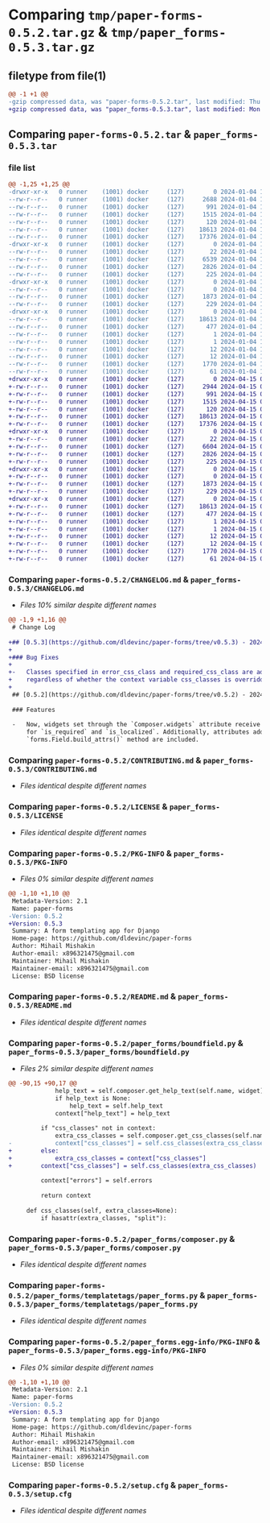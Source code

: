 # Comparing `tmp/paper-forms-0.5.2.tar.gz` & `tmp/paper_forms-0.5.3.tar.gz`

## filetype from file(1)

```diff
@@ -1 +1 @@
-gzip compressed data, was "paper-forms-0.5.2.tar", last modified: Thu Jan  4 12:35:43 2024, max compression
+gzip compressed data, was "paper_forms-0.5.3.tar", last modified: Mon Apr 15 08:16:34 2024, max compression
```

## Comparing `paper-forms-0.5.2.tar` & `paper_forms-0.5.3.tar`

### file list

```diff
@@ -1,25 +1,25 @@
-drwxr-xr-x   0 runner    (1001) docker     (127)        0 2024-01-04 12:35:43.302449 paper-forms-0.5.2/
--rw-r--r--   0 runner    (1001) docker     (127)     2688 2024-01-04 12:35:38.000000 paper-forms-0.5.2/CHANGELOG.md
--rw-r--r--   0 runner    (1001) docker     (127)      991 2024-01-04 12:35:38.000000 paper-forms-0.5.2/CONTRIBUTING.md
--rw-r--r--   0 runner    (1001) docker     (127)     1515 2024-01-04 12:35:38.000000 paper-forms-0.5.2/LICENSE
--rw-r--r--   0 runner    (1001) docker     (127)      120 2024-01-04 12:35:38.000000 paper-forms-0.5.2/MANIFEST.in
--rw-r--r--   0 runner    (1001) docker     (127)    18613 2024-01-04 12:35:43.302449 paper-forms-0.5.2/PKG-INFO
--rw-r--r--   0 runner    (1001) docker     (127)    17376 2024-01-04 12:35:38.000000 paper-forms-0.5.2/README.md
-drwxr-xr-x   0 runner    (1001) docker     (127)        0 2024-01-04 12:35:43.302449 paper-forms-0.5.2/paper_forms/
--rw-r--r--   0 runner    (1001) docker     (127)       22 2024-01-04 12:35:38.000000 paper-forms-0.5.2/paper_forms/__init__.py
--rw-r--r--   0 runner    (1001) docker     (127)     6539 2024-01-04 12:35:38.000000 paper-forms-0.5.2/paper_forms/boundfield.py
--rw-r--r--   0 runner    (1001) docker     (127)     2826 2024-01-04 12:35:38.000000 paper-forms-0.5.2/paper_forms/composer.py
--rw-r--r--   0 runner    (1001) docker     (127)      225 2024-01-04 12:35:38.000000 paper-forms-0.5.2/paper_forms/conf.py
-drwxr-xr-x   0 runner    (1001) docker     (127)        0 2024-01-04 12:35:43.302449 paper-forms-0.5.2/paper_forms/templatetags/
--rw-r--r--   0 runner    (1001) docker     (127)        0 2024-01-04 12:35:38.000000 paper-forms-0.5.2/paper_forms/templatetags/__init__.py
--rw-r--r--   0 runner    (1001) docker     (127)     1873 2024-01-04 12:35:38.000000 paper-forms-0.5.2/paper_forms/templatetags/paper_forms.py
--rw-r--r--   0 runner    (1001) docker     (127)      229 2024-01-04 12:35:38.000000 paper-forms-0.5.2/paper_forms/utils.py
-drwxr-xr-x   0 runner    (1001) docker     (127)        0 2024-01-04 12:35:43.302449 paper-forms-0.5.2/paper_forms.egg-info/
--rw-r--r--   0 runner    (1001) docker     (127)    18613 2024-01-04 12:35:43.000000 paper-forms-0.5.2/paper_forms.egg-info/PKG-INFO
--rw-r--r--   0 runner    (1001) docker     (127)      477 2024-01-04 12:35:43.000000 paper-forms-0.5.2/paper_forms.egg-info/SOURCES.txt
--rw-r--r--   0 runner    (1001) docker     (127)        1 2024-01-04 12:35:43.000000 paper-forms-0.5.2/paper_forms.egg-info/dependency_links.txt
--rw-r--r--   0 runner    (1001) docker     (127)        1 2024-01-04 12:35:43.000000 paper-forms-0.5.2/paper_forms.egg-info/not-zip-safe
--rw-r--r--   0 runner    (1001) docker     (127)       12 2024-01-04 12:35:43.000000 paper-forms-0.5.2/paper_forms.egg-info/requires.txt
--rw-r--r--   0 runner    (1001) docker     (127)       12 2024-01-04 12:35:43.000000 paper-forms-0.5.2/paper_forms.egg-info/top_level.txt
--rw-r--r--   0 runner    (1001) docker     (127)     1770 2024-01-04 12:35:43.306449 paper-forms-0.5.2/setup.cfg
--rw-r--r--   0 runner    (1001) docker     (127)       61 2024-01-04 12:35:38.000000 paper-forms-0.5.2/setup.py
+drwxr-xr-x   0 runner    (1001) docker     (127)        0 2024-04-15 08:16:34.720162 paper_forms-0.5.3/
+-rw-r--r--   0 runner    (1001) docker     (127)     2944 2024-04-15 08:16:29.000000 paper_forms-0.5.3/CHANGELOG.md
+-rw-r--r--   0 runner    (1001) docker     (127)      991 2024-04-15 08:16:29.000000 paper_forms-0.5.3/CONTRIBUTING.md
+-rw-r--r--   0 runner    (1001) docker     (127)     1515 2024-04-15 08:16:29.000000 paper_forms-0.5.3/LICENSE
+-rw-r--r--   0 runner    (1001) docker     (127)      120 2024-04-15 08:16:29.000000 paper_forms-0.5.3/MANIFEST.in
+-rw-r--r--   0 runner    (1001) docker     (127)    18613 2024-04-15 08:16:34.720162 paper_forms-0.5.3/PKG-INFO
+-rw-r--r--   0 runner    (1001) docker     (127)    17376 2024-04-15 08:16:29.000000 paper_forms-0.5.3/README.md
+drwxr-xr-x   0 runner    (1001) docker     (127)        0 2024-04-15 08:16:34.720162 paper_forms-0.5.3/paper_forms/
+-rw-r--r--   0 runner    (1001) docker     (127)       22 2024-04-15 08:16:29.000000 paper_forms-0.5.3/paper_forms/__init__.py
+-rw-r--r--   0 runner    (1001) docker     (127)     6604 2024-04-15 08:16:29.000000 paper_forms-0.5.3/paper_forms/boundfield.py
+-rw-r--r--   0 runner    (1001) docker     (127)     2826 2024-04-15 08:16:29.000000 paper_forms-0.5.3/paper_forms/composer.py
+-rw-r--r--   0 runner    (1001) docker     (127)      225 2024-04-15 08:16:29.000000 paper_forms-0.5.3/paper_forms/conf.py
+drwxr-xr-x   0 runner    (1001) docker     (127)        0 2024-04-15 08:16:34.720162 paper_forms-0.5.3/paper_forms/templatetags/
+-rw-r--r--   0 runner    (1001) docker     (127)        0 2024-04-15 08:16:29.000000 paper_forms-0.5.3/paper_forms/templatetags/__init__.py
+-rw-r--r--   0 runner    (1001) docker     (127)     1873 2024-04-15 08:16:29.000000 paper_forms-0.5.3/paper_forms/templatetags/paper_forms.py
+-rw-r--r--   0 runner    (1001) docker     (127)      229 2024-04-15 08:16:29.000000 paper_forms-0.5.3/paper_forms/utils.py
+drwxr-xr-x   0 runner    (1001) docker     (127)        0 2024-04-15 08:16:34.720162 paper_forms-0.5.3/paper_forms.egg-info/
+-rw-r--r--   0 runner    (1001) docker     (127)    18613 2024-04-15 08:16:34.000000 paper_forms-0.5.3/paper_forms.egg-info/PKG-INFO
+-rw-r--r--   0 runner    (1001) docker     (127)      477 2024-04-15 08:16:34.000000 paper_forms-0.5.3/paper_forms.egg-info/SOURCES.txt
+-rw-r--r--   0 runner    (1001) docker     (127)        1 2024-04-15 08:16:34.000000 paper_forms-0.5.3/paper_forms.egg-info/dependency_links.txt
+-rw-r--r--   0 runner    (1001) docker     (127)        1 2024-04-15 08:16:34.000000 paper_forms-0.5.3/paper_forms.egg-info/not-zip-safe
+-rw-r--r--   0 runner    (1001) docker     (127)       12 2024-04-15 08:16:34.000000 paper_forms-0.5.3/paper_forms.egg-info/requires.txt
+-rw-r--r--   0 runner    (1001) docker     (127)       12 2024-04-15 08:16:34.000000 paper_forms-0.5.3/paper_forms.egg-info/top_level.txt
+-rw-r--r--   0 runner    (1001) docker     (127)     1770 2024-04-15 08:16:34.724162 paper_forms-0.5.3/setup.cfg
+-rw-r--r--   0 runner    (1001) docker     (127)       61 2024-04-15 08:16:29.000000 paper_forms-0.5.3/setup.py
```

### Comparing `paper-forms-0.5.2/CHANGELOG.md` & `paper_forms-0.5.3/CHANGELOG.md`

 * *Files 10% similar despite different names*

```diff
@@ -1,9 +1,16 @@
 # Change Log
 
+## [0.5.3](https://github.com/dldevinc/paper-forms/tree/v0.5.3) - 2024-05-15
+
+### Bug Fixes
+
+-   Classes specified in error_css_class and required_css_class are added to the field 
+    regardless of whether the context variable css_classes is overridden.
+
 ## [0.5.2](https://github.com/dldevinc/paper-forms/tree/v0.5.2) - 2024-01-04
 
 ### Features
 
 -   Now, widgets set through the `Composer.widgets` attribute receive the correct values 
     for `is_required` and `is_localized`. Additionally, attributes added by the 
     `forms.Field.build_attrs()` method are included.
```

### Comparing `paper-forms-0.5.2/CONTRIBUTING.md` & `paper_forms-0.5.3/CONTRIBUTING.md`

 * *Files identical despite different names*

### Comparing `paper-forms-0.5.2/LICENSE` & `paper_forms-0.5.3/LICENSE`

 * *Files identical despite different names*

### Comparing `paper-forms-0.5.2/PKG-INFO` & `paper_forms-0.5.3/PKG-INFO`

 * *Files 0% similar despite different names*

```diff
@@ -1,10 +1,10 @@
 Metadata-Version: 2.1
 Name: paper-forms
-Version: 0.5.2
+Version: 0.5.3
 Summary: A form templating app for Django
 Home-page: https://github.com/dldevinc/paper-forms
 Author: Mihail Mishakin
 Author-email: x896321475@gmail.com
 Maintainer: Mihail Mishakin
 Maintainer-email: x896321475@gmail.com
 License: BSD license
```

### Comparing `paper-forms-0.5.2/README.md` & `paper_forms-0.5.3/README.md`

 * *Files identical despite different names*

### Comparing `paper-forms-0.5.2/paper_forms/boundfield.py` & `paper_forms-0.5.3/paper_forms/boundfield.py`

 * *Files 2% similar despite different names*

```diff
@@ -90,15 +90,17 @@
             help_text = self.composer.get_help_text(self.name, widget)
             if help_text is None:
                 help_text = self.help_text
             context["help_text"] = help_text
 
         if "css_classes" not in context:
             extra_css_classes = self.composer.get_css_classes(self.name, widget)
-            context["css_classes"] = self.css_classes(extra_css_classes)
+        else:
+            extra_css_classes = context["css_classes"]
+        context["css_classes"] = self.css_classes(extra_css_classes)
 
         context["errors"] = self.errors
 
         return context
 
     def css_classes(self, extra_classes=None):
         if hasattr(extra_classes, "split"):
```

### Comparing `paper-forms-0.5.2/paper_forms/composer.py` & `paper_forms-0.5.3/paper_forms/composer.py`

 * *Files identical despite different names*

### Comparing `paper-forms-0.5.2/paper_forms/templatetags/paper_forms.py` & `paper_forms-0.5.3/paper_forms/templatetags/paper_forms.py`

 * *Files identical despite different names*

### Comparing `paper-forms-0.5.2/paper_forms.egg-info/PKG-INFO` & `paper_forms-0.5.3/paper_forms.egg-info/PKG-INFO`

 * *Files 0% similar despite different names*

```diff
@@ -1,10 +1,10 @@
 Metadata-Version: 2.1
 Name: paper-forms
-Version: 0.5.2
+Version: 0.5.3
 Summary: A form templating app for Django
 Home-page: https://github.com/dldevinc/paper-forms
 Author: Mihail Mishakin
 Author-email: x896321475@gmail.com
 Maintainer: Mihail Mishakin
 Maintainer-email: x896321475@gmail.com
 License: BSD license
```

### Comparing `paper-forms-0.5.2/setup.cfg` & `paper_forms-0.5.3/setup.cfg`

 * *Files identical despite different names*

